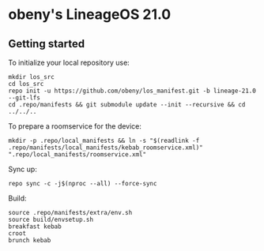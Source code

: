 obeny's LineageOS 21.0
================

Getting started
---------------

To initialize your local repository use:
```
mkdir los_src
cd los_src
repo init -u https://github.com/obeny/los_manifest.git -b lineage-21.0 --git-lfs
cd .repo/manifests && git submodule update --init --recursive && cd ../../..
```

To prepare a roomservice for the device:
```
mkdir -p .repo/local_manifests && ln -s "$(readlink -f .repo/manifests/local_manifests/kebab_roomservice.xml)" ".repo/local_manifests/roomservice.xml"
```

Sync up:
```
repo sync -c -j$(nproc --all) --force-sync
```

Build:
```
source .repo/manifests/extra/env.sh
source build/envsetup.sh
breakfast kebab
croot
brunch kebab
```
